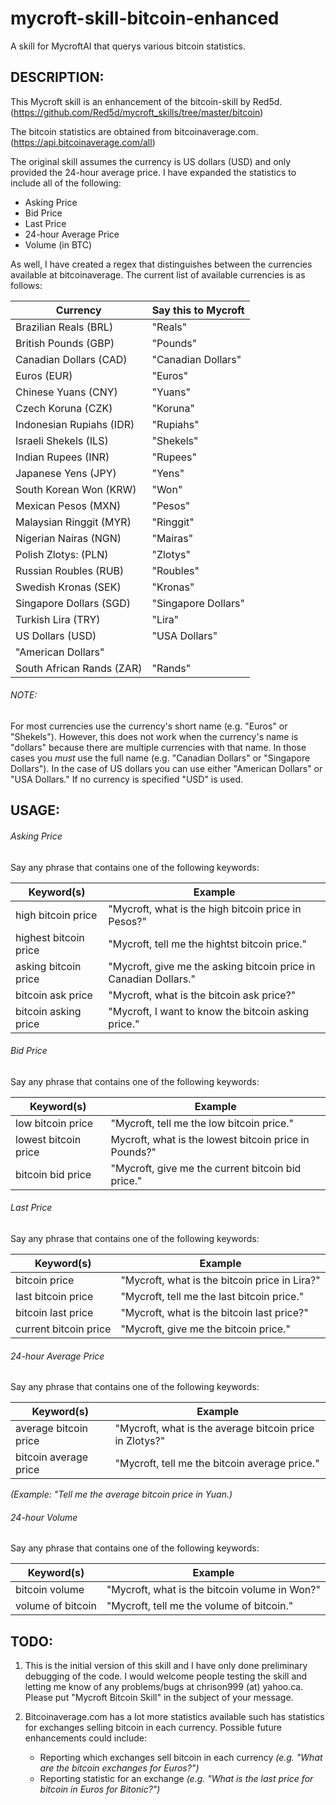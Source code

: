 # mycroft-skill-bitcoin-enhanced
A skill for MycroftAI that querys various bitcoin statistics.

## DESCRIPTION:

This Mycroft skill is an enhancement of the bitcoin-skill by Red5d.
(https://github.com/Red5d/mycroft_skills/tree/master/bitcoin)

The bitcoin statistics are obtained from bitcoinaverage.com.
(https://api.bitcoinaverage.com/all)

The original skill assumes the currency is  US dollars (USD) and
only provided the 24-hour average price.  I have expanded the
statistics to include all of the following:

- Asking Price
- Bid Price
- Last Price
- 24-hour Average Price
- Volume (in BTC)

As well, I have created a regex that distinguishes between the 
currencies available at bitcoinaverage.  The current list of 
available currencies is as follows:

| Currency | Say this to Mycroft |
| -------- | ------------------- |
| Brazilian Reals (BRL) | "Reals" |
| British Pounds (GBP) | "Pounds" |
| Canadian Dollars (CAD) | "Canadian Dollars" |
| Euros (EUR) | "Euros" |
| Chinese Yuans (CNY) | "Yuans" |
| Czech Koruna (CZK) | "Koruna" |
| Indonesian Rupiahs (IDR) | "Rupiahs" |
| Israeli Shekels (ILS) | "Shekels" |
| Indian Rupees (INR) | "Rupees" |
| Japanese Yens (JPY) | "Yens" |
| South Korean Won (KRW) | "Won" |
| Mexican Pesos (MXN) | "Pesos" |
| Malaysian Ringgit (MYR) | "Ringgit" |
| Nigerian Nairas (NGN) | "Mairas" |
| Polish Zlotys:  (PLN)| "Zlotys" |
| Russian Roubles (RUB) | "Roubles" |
| Swedish Kronas (SEK) | "Kronas" |
| Singapore Dollars (SGD) | "Singapore Dollars" |
| Turkish Lira (TRY) | "Lira" |
| US Dollars (USD) | "USA Dollars"
 "American Dollars" |
| South African Rands (ZAR) | "Rands" |

###### NOTE:

For most currencies use the currency's short name (e.g. "Euros" or
"Shekels").  However, this does not work when the currency's name is
"dollars" because there are multiple currencies with that name.  In
those cases you *must* use the full name (e.g. "Canadian Dollars" or
"Singapore Dollars").  In the case of US dollars you can use either
"American Dollars" or "USA Dollars."  If no currency is specified
"USD" is used.

## USAGE:

###### Asking Price

Say any phrase that contains one of the following keywords:

| Keyword(s) | Example |
| ---------- | ------- |
| high bitcoin price | "Mycroft, what is the high bitcoin price in Pesos?" |
| highest bitcoin price | "Mycroft, tell me the hightst bitcoin price."
| asking bitcoin price | "Mycroft, give me the asking bitcoin price in Canadian Dollars." |
| bitcoin ask price | "Mycroft, what is the bitcoin ask price?" |
| bitcoin asking price | "Mycroft, I want to know the bitcoin asking price." |

###### Bid Price

Say any phrase that contains one of the following keywords:

| Keyword(s) | Example |
| ---------- | ------- |
| low bitcoin price | "Mycroft, tell me the low bitcoin price." |
| lowest bitcoin price | Mycroft, what is the lowest bitcoin price in Pounds?" |
| bitcoin bid price | "Mycroft, give me the current bitcoin bid price."

###### Last Price

Say any phrase that contains one of the following keywords:

| Keyword(s) | Example |
| ---------- | ------- |
| bitcoin price | "Mycroft, what is the bitcoin price in Lira?" |
| last bitcoin price | "Mycroft, tell me the last bitcoin price." |
| bitcoin last price | "Mycroft, what is the bitcoin last price?" |
| current bitcoin price | "Mycroft, give me the bitcoin price." |

###### 24-hour Average Price

Say any phrase that contains one of the following keywords:

| Keyword(s) | Example |
| ---------- | ------- |
| average bitcoin price | "Mycroft, what is the average bitcoin price in Zlotys?" |
| bitcoin average price | "Mycroft, tell me the bitcoin average price." |

*(Example:  "Tell me the average bitcoin price in Yuan.)*

###### 24-hour Volume

Say any phrase that contains one of the following keywords:

| Keyword(s) | Example |
| ---------- | ------- |
| bitcoin volume | "Mycroft, what is the bitcoin volume in Won?" |
| volume of bitcoin | "Mycroft, tell me the volume of bitcoin." |

## TODO:

1.  This is the initial version of this skill and I have only done
preliminary debugging of the code.  I would welcome people testing the skill
and letting me know of any problems/bugs at chrison999 (at) yahoo.ca. 
Please put "Mycroft Bitcoin Skill" in the subject of your message.

2.  Bitcoinaverage.com has a lot more statistics available such has
statistics for exchanges selling bitcoin in each currency.  Possible future
enhancements could include:
    - Reporting which exchanges sell bitcoin in each currency *(e.g. "What are
the bitcoin exchanges for Euros?")*
    - Reporting statistic for an exchange *(e.g. "What is the last price for
bitcoin in Euros for Bitonic?")*
